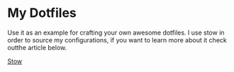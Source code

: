 # My Dotfiles

Use it as an example for crafting your own awesome dotfiles. I use stow in order to source my configurations, if you want to learn more about it check outthe article below.

[Stow](https://dbeley.ovh/en/post/2021/01/09/easily-manage-your-linux-config-files-with-stow/)
